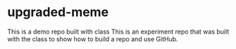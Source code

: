# upgraded-meme
This is a demo repo built with class
This is an experiment repo that was built with the class to show how to build a repo and use GitHub.
